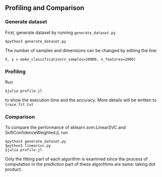 ## Profiling and Comparison

### Generate dataset
First, generate dataset by running `generate_dataset.py`

```
$python3 generate_dataset.py
```

The number of samples and dimensions can be changed by editing the line:

```
X, y = make_classification(n_samples=20000, n_features=2000)
```

### Profiling
Run

```
$julia profile.jl
```

to show the execution time and the accuracy.
More details will be written to `trace.fit.txt`

### Comparison
To compare the performance of sklearn.svm.LinearSVC and SoftConfidenceWeighted.jl, run

```
$python3 generate_dataset.py 
$python3 linearsvc.py
$julia profile.jl
```

Only the fitting part of each algorithm is examined since the process of computation in the prediction part of these algorithms are same: taking dot product.
